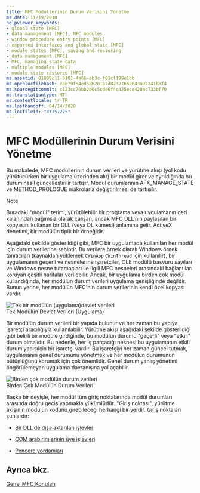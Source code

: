 ```yaml
---
title: MFC Modüllerinin Durum Verisini Yönetme
ms.date: 11/19/2018
helpviewer_keywords:
- global state [MFC]
- data management [MFC], MFC modules
- window procedure entry points [MFC]
- exported interfaces and global state [MFC]
- module states [MFC], saving and restoring
- data management [MFC]
- MFC, managing state data
- multiple modules [MFC]
- module state restored [MFC]
ms.assetid: 81889c11-0101-4a66-ab3c-f81cf199e1bb
ms.openlocfilehash: c8e79f54ed586201a7d82327662643a9a241b8f4
ms.sourcegitcommit: c123cc76bb2b6c5cde6f4c425ece420ac733bf70
ms.translationtype: MT
ms.contentlocale: tr-TR
ms.lasthandoff: 04/14/2020
ms.locfileid: "81357275"
---
```

# <a name="managing-the-state-data-of-mfc-modules"></a>MFC Modüllerinin Durum Verisini Yönetme

Bu makalede, MFC modüllerinin durum verileri ve yürütme akışı (yol kodu yürütücürken bir uygulama üzerinden alır) bir modül girer ve ayrıldığında bu durum nasıl güncelleştirilir tartışır. Modül durumlarının AFX_MANAGE_STATE ve METHOD_PROLOGUE makrolarla değiştirilmesi de tartışılır.

> [!NOTE]
> Buradaki "modül" terimi, yürütülebilir bir programa veya uygulamanın geri kalanından bağımsız olarak çalışan, ancak MFC DLL'nin paylaşılan bir kopyasını kullanan bir DLL (veya DL kümesi) anlamına gelir. ActiveX denetimi, bir modülün tipik bir örneğidir.

Aşağıdaki şekilde gösterildiği gibi, MFC bir uygulamada kullanılan her modül için durum verilerine sahiptir. Bu verilere örnek olarak Windows örnek tanıtıcıları (kaynakları yüklemek `CWinApp` `CWinThread` için kullanılır), bir uygulamanın geçerli ve nesnelerine işaretçiler, OLE modülü başvuru sayıları ve Windows nesne tutamaçları ile Ilgili MFC nesneleri arasındaki bağlantıları koruyan çeşitli haritalar verilebilir. Ancak, bir uygulama birden çok modül kullandığında, her modülün durum verileri uygulama genişliğinde değildir. Bunun yerine, her modülün MFC'nin durum verilerinin kendi özel kopyası vardır.

![Tek bir modülün &#40;uygulama&#41;devlet verileri](../mfc/media/vc387n1.gif "Tek bir modülün devlet verileri &#40;uygulama&#41;") <br/>
Tek Modülün Devlet Verileri (Uygulama)

Bir modülün durum verileri bir yapıda bulunur ve her zaman bu yapıya işaretçi aracılığıyla kullanılabilir. Yürütme akışı aşağıdaki şekilde gösterildiği gibi belirli bir modüle girdiğinde, bu modülün durumu "geçerli" veya "etkili" durum olmalıdır. Bu nedenle, her iş parçacığı nesnesi bu uygulamanın etkili durum yapısıiçin bir işaretçi vardır. Bu işaretçiyi her zaman güncel tutmak, uygulamanın genel durumunu yönetmek ve her modülün durumunun bütünlüğünü korumak için çok önemlidir. Genel durum yanlış yönetimi öngörülemeyen uygulama davranışına yol açabilir.

![Birden çok modülün durum verileri](../mfc/media/vc387n2.gif "Birden çok modülün durum verileri") <br/>
Birden Çok Modülün Durum Verileri

Başka bir deyişle, her modül tüm giriş noktalarında modül durumları arasında doğru geçiş yapmakla yükümlüdür. "Giriş noktası", yürütme akışının modülün kodunu girebileceği herhangi bir yerdir. Giriş noktaları şunlardır:

- [Bir DLL'de dışa aktarılan işlevler](../mfc/exported-dll-function-entry-points.md)

- [COM arabirimlerinin üye işlevleri](../mfc/com-interface-entry-points.md)

- [Pencere yordamları](../mfc/window-procedure-entry-points.md)

## <a name="see-also"></a>Ayrıca bkz.

[Genel MFC Konuları](../mfc/general-mfc-topics.md)
